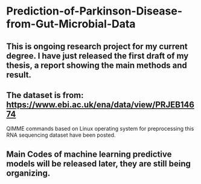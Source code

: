# Prediction-of-Parkinson-Disease-from-Gut-Microbial-Data

## This is ongoing research project for my current degree. I have just released the first draft of my thesis, a report showing the main methods and result.

## The dataset is from: https://www.ebi.ac.uk/ena/data/view/PRJEB14674 
QIMME commands based on Linux operating system for preprocessing this RNA sequencing dataset have been posted. 
## Main Codes of machine learning predictive models will be released later, they are still being organizing.
